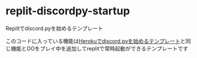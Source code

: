 # replit-discordpy-startup
Repiltでdiscord.pyを始めるテンプレート

このコードに入っている機能は[Herokuでdiscord.pyを始めるテンプレート](https://github.com/DiscordBotPortalJP/discordpy-startup)と同じ機能とOOをプレイ中を追加してreplitで常時起動ができるテンプレートです
